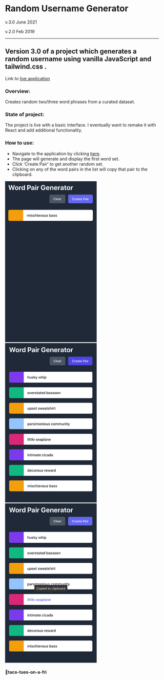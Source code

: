 Random Username Generator
========
v.3.0 June 2021

v.2.0 Feb 2019

------------------

## Version 3.0 of a project which generates a random username using vanilla JavaScript and tailwind.css .

Link to [live application](https://taco-tues-on-a-fri.github.io/random-username-generator/)

### Overview:
Creates random two/three word phrases from a curated dataset.

### State of project:
The project is live with a basic interface. I eventually want to remake it with React and add additional functionality.

### How to use:
- Navigate to the application by clicking [here](https://taco-tues-on-a-fri.github.io/random-username-generator/).
- The page will generate and display the first word set.
- Click 'Create Pair' to get another random set.
- Clicking on any of the word pairs in the list will copy that pair to the clipboard.

<img src="docs/screenshots/random-username-generator-01.png" alt="Landing page" title="Landing page" width="300" />
<img src="docs/screenshots/random-username-generator-02.png" alt="List of words" title="List of words" width="300" />
<img src="docs/screenshots/random-username-generator-03.png" alt="'Copied to clipboard' tooltip" title="'Copied to clipboard' tooltip" width="300" />

#### 🌮taco-tues-on-a-fri
